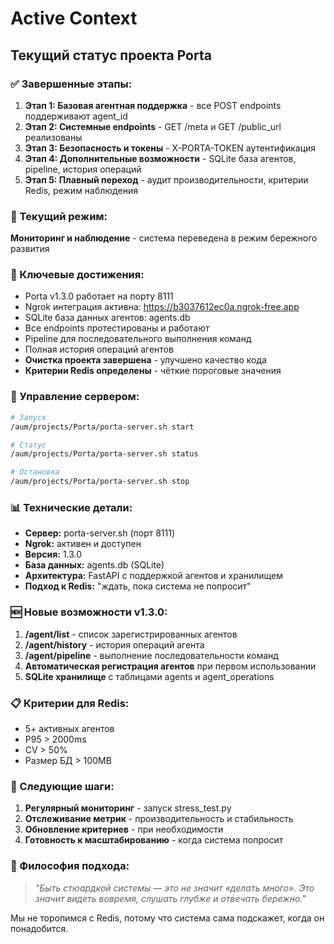 # Active Context

## Текущий статус проекта Porta

### ✅ Завершенные этапы:
1. **Этап 1: Базовая агентная поддержка** - все POST endpoints поддерживают agent_id
2. **Этап 2: Системные endpoints** - GET /meta и GET /public_url реализованы
3. **Этап 3: Безопасность и токены** - X-PORTA-TOKEN аутентификация
4. **Этап 4: Дополнительные возможности** - SQLite база агентов, pipeline, история операций
5. **Этап 5: Плавный переход** - аудит производительности, критерии Redis, режим наблюдения

### 🧭 Текущий режим:
**Мониторинг и наблюдение** - система переведена в режим бережного развития

### 🎯 Ключевые достижения:
- Porta v1.3.0 работает на порту 8111
- Ngrok интеграция активна: https://b3037612ec0a.ngrok-free.app
- SQLite база данных агентов: agents.db
- Все endpoints протестированы и работают
- Pipeline для последовательного выполнения команд
- Полная история операций агентов
- **Очистка проекта завершена** - улучшено качество кода
- **Критерии Redis определены** - чёткие пороговые значения

### 🚀 Управление сервером:
```bash
# Запуск
/aum/projects/Porta/porta-server.sh start

# Статус  
/aum/projects/Porta/porta-server.sh status

# Остановка
/aum/projects/Porta/porta-server.sh stop
```

### 📊 Технические детали:
- **Сервер:** porta-server.sh (порт 8111)
- **Ngrok:** активен и доступен
- **Версия:** 1.3.0
- **База данных:** agents.db (SQLite)
- **Архитектура:** FastAPI с поддержкой агентов и хранилищем
- **Подход к Redis:** "ждать, пока система не попросит"

### 🆕 Новые возможности v1.3.0:
1. **/agent/list** - список зарегистрированных агентов
2. **/agent/history** - история операций агента
3. **/agent/pipeline** - выполнение последовательности команд
4. **Автоматическая регистрация агентов** при первом использовании
5. **SQLite хранилище** с таблицами agents и agent_operations

### 📋 Критерии для Redis:
- 5+ активных агентов
- P95 > 2000ms
- CV > 50%
- Размер БД > 100MB

### 🚀 Следующие шаги:
1. **Регулярный мониторинг** - запуск stress_test.py
2. **Отслеживание метрик** - производительность и стабильность
3. **Обновление критериев** - при необходимости
4. **Готовность к масштабированию** - когда система попросит

### 💭 Философия подхода:
> *"Быть стюардкой системы — это не значит «делать много». Это значит видеть вовремя, слушать глубже и отвечать бережно."*

Мы не торопимся с Redis, потому что система сама подскажет, когда он понадобится.